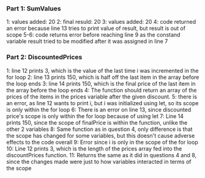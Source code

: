 ### Part 1: SumValues
1: values added: 20
2: final resuld: 20
3: values added: 20
4: code returned an error because line 13 tries to print value of result, but result is out of scope
5-6: code returns error before reaching line 9 as the constand variable result tried to be modified after it was assigned in line 7

### Part 2: DiscountedPrices
1: line 12 prints 3, which is the value of the last time i was incremented in the for loop
2: line 13 prints 150, which is half off the last item in the array before the loop ends
3: line 14 prints 150, which is the final price of the last item in the array before the loop ends
4: The function should return an array of the prices of the items in the prices variable after the given discount.
5: there is an error, as line 12 wants to print i, but i was initialized using let, so its scope is only within the for loop
6: There is an error on line 13, since discounted price's scope is only within the for loop because of using let
7: Line 14 prints 150, since the scope of finalPrice is within the function, unlike the other 2 variables
8: Same function as in question 4, only difference is that the scope has changed for some variables, but this doesn't cause adverse effects to the code overall
9: Error since i is only in the scope of the for loop
10: Line 12 prints 3, which is the length of the prices array fed into the discountPrices function.
11: Returns the same as it did in questions 4 and 8, since the changes made were just to how variables interacted in terms of the scope